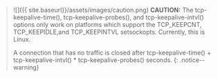>![]({{ site.baseurl}}/assets/images/caution.png) **CAUTION:**
>The tcp-keepalive-time(), tcp-keepalive-probes(), and tcp-keepalive-intvl() options only work on platforms which support the TCP_KEEPCNT, TCP_KEEPIDLE,and TCP_KEEPINTVL setsockopts. Currently, this is Linux.
>
>A connection that has no traffic is closed after tcp-keepalive-time() + tcp-keepalive-intvl() * tcp-keepalive-probes() seconds.
{: .notice--warning}

